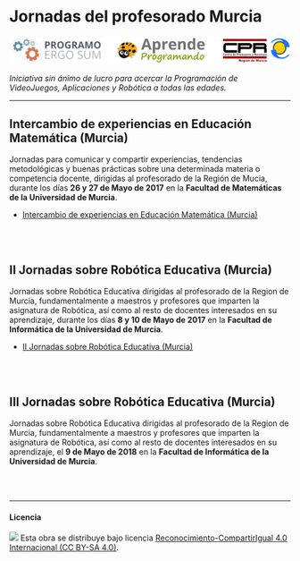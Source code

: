 # Jornadas del profesorado Murcia

<img src="logo.png" /><br>

*Iniciativa sin ánimo de lucro para acercar la Programación de VideoJuegos, Aplicaciones y Robótica a todas las edades.*


***


## Intercambio de experiencias en Educación Matemática (Murcia)

Jornadas para comunicar y compartir experiencias, tendencias metodológicas y buenas prácticas sobre una determinada materia o competencia docente, dirigidas al profesorado de la Región de Mucia, durante los días **26 y 27 de Mayo de 2017** en la **Facultad de Matemáticas de la Universidad de Murcia**. 

- [Intercambio de experiencias en Educación Matemática (Murcia)](Intercambio-de-experiencias-en-Educacion-Matematica-Murcia)



<br><br>



## II Jornadas sobre Robótica Educativa (Murcia)

Jornadas sobre Robótica Educativa dirigidas al profesorado de la Region de Murcia, fundamentalmente a maestros y profesores que imparten la asignatura de Robótica, así como al resto de docentes interesados en su aprendizaje, durante los días **8 y 10 de Mayo de 2017** en la **Facultad de Informática de la Universidad de Murcia**.

- [II Jornadas sobre Robótica Educativa (Murcia)](II-Jornadas-sobre-Robotica-Educativa-Murcia)



<br><br>



## III Jornadas sobre Robótica Educativa (Murcia)

Jornadas sobre Robótica Educativa dirigidas al profesorado de la Region de Murcia, fundamentalmente a maestros y profesores que imparten la asignatura de Robótica, así como al resto de docentes interesados en su aprendizaje, el **9 de Mayo de 2018** en la **Facultad de Informática de la Universidad de Murcia**.



<br><br>



***

#### Licencia

<img src="http://i.creativecommons.org/l/by-sa/4.0/88x31.png" /> Esta obra se distribuye bajo licencia [Reconocimiento-CompartirIgual 4.0 Internacional (CC BY-SA 4.0)](https://creativecommons.org/licenses/by-sa/4.0/deed.es_ES).
